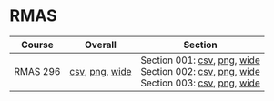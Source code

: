 # RMAS

| Course | Overall | Section |
| ------ | ------- | ------- |
| RMAS 296 | [csv](https://github.com/UCSD-Historical-Enrollment-Data/2024Winter/blob/main/overall/RMAS%20296.csv), [png](https://raw.githubusercontent.com/UCSD-Historical-Enrollment-Data/2024Winter/main/plot_overall/RMAS%20296.png), [wide](https://raw.githubusercontent.com/UCSD-Historical-Enrollment-Data/2024Winter/main/plot_overall_wide/RMAS%20296.png) | Section 001: [csv](https://github.com/UCSD-Historical-Enrollment-Data/2024Winter/blob/main/section/RMAS%20296_001.csv), [png](https://raw.githubusercontent.com/UCSD-Historical-Enrollment-Data/2024Winter/main/plot_section/RMAS%20296_001.png), [wide](https://raw.githubusercontent.com/UCSD-Historical-Enrollment-Data/2024Winter/main/plot_section_wide/RMAS%20296_001.png)<br>Section 002: [csv](https://github.com/UCSD-Historical-Enrollment-Data/2024Winter/blob/main/section/RMAS%20296_002.csv), [png](https://raw.githubusercontent.com/UCSD-Historical-Enrollment-Data/2024Winter/main/plot_section/RMAS%20296_002.png), [wide](https://raw.githubusercontent.com/UCSD-Historical-Enrollment-Data/2024Winter/main/plot_section_wide/RMAS%20296_002.png)<br>Section 003: [csv](https://github.com/UCSD-Historical-Enrollment-Data/2024Winter/blob/main/section/RMAS%20296_003.csv), [png](https://raw.githubusercontent.com/UCSD-Historical-Enrollment-Data/2024Winter/main/plot_section/RMAS%20296_003.png), [wide](https://raw.githubusercontent.com/UCSD-Historical-Enrollment-Data/2024Winter/main/plot_section_wide/RMAS%20296_003.png) |
